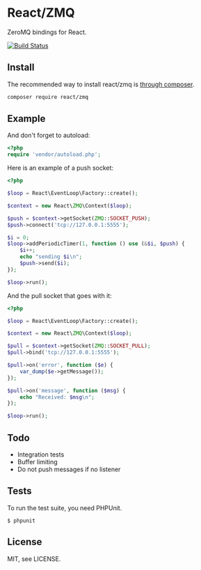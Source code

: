 # React/ZMQ

ZeroMQ bindings for React.

[![Build Status](https://secure.travis-ci.org/friends-of-reactphp/zmq.png?branch=master)](http://travis-ci.org/friends-of-reactphp/zmq)

## Install

The recommended way to install react/zmq is [through composer](http://getcomposer.org).

```bash
composer require react/zmq
```

## Example

And don't forget to autoload:

```php
<?php
require 'vendor/autoload.php';
```

Here is an example of a push socket:

```php
<?php

$loop = React\EventLoop\Factory::create();

$context = new React\ZMQ\Context($loop);

$push = $context->getSocket(ZMQ::SOCKET_PUSH);
$push->connect('tcp://127.0.0.1:5555');

$i = 0;
$loop->addPeriodicTimer(1, function () use (&$i, $push) {
    $i++;
    echo "sending $i\n";
    $push->send($i);
});

$loop->run();
```

And the pull socket that goes with it:

```php
<?php

$loop = React\EventLoop\Factory::create();

$context = new React\ZMQ\Context($loop);

$pull = $context->getSocket(ZMQ::SOCKET_PULL);
$pull->bind('tcp://127.0.0.1:5555');

$pull->on('error', function ($e) {
    var_dump($e->getMessage());
});

$pull->on('message', function ($msg) {
    echo "Received: $msg\n";
});

$loop->run();
```

## Todo

* Integration tests
* Buffer limiting
* Do not push messages if no listener

## Tests

To run the test suite, you need PHPUnit.

    $ phpunit

## License

MIT, see LICENSE.

